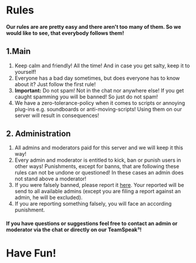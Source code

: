 # Rules

#### Our rules are are pretty easy and there aren't too many of them. So we would like to see, that everybody follows them!

## 1.Main
1. Keep calm and friendly! All the time! And in case you get salty, keep it to yourself!
2. Everyone has a bad day sometimes, but does everyone has to know about it? Just follow the first rule!
3. **Important:** Do not spam! Not in the chat nor anywhere else! If you get caught spamming you will be banned! So just do not spam!
4. We have a zero-tolerance-policy when it comes to scripts or annoying plug-ins e.g. soundboards or anti-moving-scripts! Using them on our server will result in consequences!


## 2. Administration
1. All admins and moderators paid for this server and we will keep it this way!
2. Every admin and moderator is entitled to kick, ban or punish users in other ways! Punishments, except for banns, that are following these rules can not be undone or questioned! In these cases an admin does not stand above a moderator!
3. If you were falsely banned, please report it [here](report.php). Your reported will be send to all available admins (except you are filing a report against an admin, he will be excluded).
4. If you are reporting something falsely, you will face an according punishment.


#### If you have questions or suggestions feel free to contact an admin or moderator via the chat or directly on our TeamSpeak³!

# Have Fun!